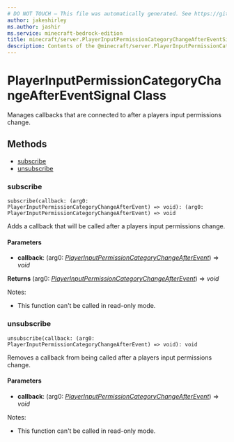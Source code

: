 ```yaml
---
# DO NOT TOUCH — This file was automatically generated. See https://github.com/mojang/minecraftapidocsgenerator to modify descriptions, examples, etc.
author: jakeshirley
ms.author: jashir
ms.service: minecraft-bedrock-edition
title: minecraft/server.PlayerInputPermissionCategoryChangeAfterEventSignal Class
description: Contents of the @minecraft/server.PlayerInputPermissionCategoryChangeAfterEventSignal class.
---
```

# PlayerInputPermissionCategoryChangeAfterEventSignal Class

Manages callbacks that are connected to after a players input permissions change.

## Methods
- [subscribe](#subscribe)
- [unsubscribe](#unsubscribe)

### **subscribe**
`
subscribe(callback: (arg0: PlayerInputPermissionCategoryChangeAfterEvent) => void): (arg0: PlayerInputPermissionCategoryChangeAfterEvent) => void
`

Adds a callback that will be called after a players input permissions change.

#### **Parameters**
- **callback**: (arg0: [*PlayerInputPermissionCategoryChangeAfterEvent*](PlayerInputPermissionCategoryChangeAfterEvent.md)) => *void*

**Returns** (arg0: [*PlayerInputPermissionCategoryChangeAfterEvent*](PlayerInputPermissionCategoryChangeAfterEvent.md)) => *void*
  
Notes:
- This function can't be called in read-only mode.

### **unsubscribe**
`
unsubscribe(callback: (arg0: PlayerInputPermissionCategoryChangeAfterEvent) => void): void
`

Removes a callback from being called after a players input permissions change.

#### **Parameters**
- **callback**: (arg0: [*PlayerInputPermissionCategoryChangeAfterEvent*](PlayerInputPermissionCategoryChangeAfterEvent.md)) => *void*
  
Notes:
- This function can't be called in read-only mode.
